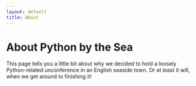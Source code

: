 ```yaml
---
layout: default
title: About
---
```

# About Python by the Sea

This page tells you a little bit about why we decided to hold a loosely Python-related unconference in an English seaside town.
Or at least it will, when we get around to finishing it!
